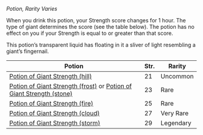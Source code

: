 _Potion, Rarity Varies_

When you drink this potion, your Strength score changes for 1 hour. The type of giant determines the score (see the table below). The potion has no effect on you if your Strength is equal to or greater than that score.

This potion’s transparent liquid has floating in it a sliver of light resembling a giant’s fingernail.

|Potion|Str.|Rarity|
|---|---|---|
|[Potion of Giant Strength (hill)](https://www.dndbeyond.com/magic-items/4706-potion-of-hill-giant-strength)|21|Uncommon|
|[Potion of Giant Strength (frost)](https://www.dndbeyond.com/magic-items/5129-potion-of-frost-giant-strength) or [Potion of Giant Strength (stone)](https://www.dndbeyond.com/magic-items/5128-potion-of-stone-giant-strength)|23|Rare|
|[Potion of Giant Strength (fire)](https://www.dndbeyond.com/magic-items/5130-potion-of-fire-giant-strength)|25|Rare|
|[Potion of Giant Strength (cloud)](https://www.dndbeyond.com/magic-items/5131-potion-of-cloud-giant-strength)|27|Very Rare|
|[Potion of Giant Strength (storm)](https://www.dndbeyond.com/magic-items/5132-potion-of-storm-giant-strength)|29|Legendary|